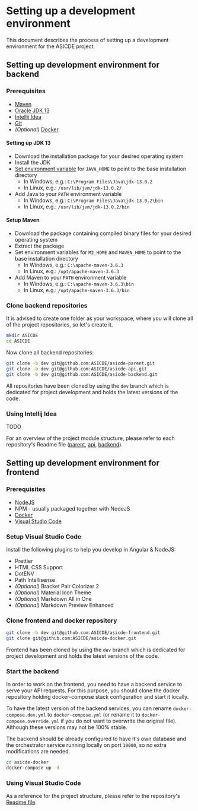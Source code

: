# Setting up a development environment

This document describes the process of setting up a development environment for the ASICDE project.

## Setting up development environment for backend

### Prerequisites

- [Maven](http://maven.apache.org/)
- [Oracle JDK 13](https://www.oracle.com/java/technologies/javase-jdk13-downloads.html)
- [Intellij Idea](https://www.jetbrains.com/idea/)
- [Git](https://git-scm.com/)
- *(Optional)* [Docker](https://www.docker.com/)

#### Setting up JDK 13

- Download the installation package for your desired operating system
- Install the JDK
- [Set environment variable](https://www.architectryan.com/2018/08/31/how-to-change-environment-variables-on-windows-10/) for `JAVA_HOME` to point to the base installation directory
  - In Windows, e.g.: `C:\Program Files\Java\jdk-13.0.2`
  - In Linux, e.g.: `/usr/lib/jvm/jdk-13.0.2/`
- Add Java to your `PATH` environment variable
  - In Windows, e.g.: `C:\Program Files\Java\jdk-13.0.2\bin`
  - In Linux, e.g.: `/usr/lib/jvm/jdk-13.0.2/bin`

#### Setup Maven
- Download the package containing compiled binary files for your desired operating system
- Extract the package
- Set environment variables for `M2_HOME` and `MAVEN_HOME` to point to the base installation directory
  - In Windows, e.g.: `C:\apache-maven-3.6.3`
  - In Linux, e.g.: `/opt/apache-maven-3.6.3`
- Add Maven to your `PATH` environment variable
  - In Windows, e.g.: `C:\apache-maven-3.6.3\bin`
  - In Linux, e.g.: `/opt/apache-maven-3.6.3/bin`

### Clone backend repositories

It is advised to create one folder as your workspace, where you will clone all of the project repositories, so let's create it.

```bash
mkdir ASICDE
cd ASICDE
```

Now clone all backend repositories:

```bash
git clone -b dev git@github.com:ASICDE/asicde-parent.git
git clone -b dev git@github.com:ASICDE/asicde-api.git
git clone -b dev git@github.com:ASICDE/asicde-backend.git
```

All repositories have been cloned by using the `dev` branch which is dedicated for project development and holds the latest versions of the code.

### Using Intellij Idea

TODO

For an overview of the project module structure, please refer to each repository's Readme file ([parent](https://github.com/ASICDE/asicde-parent/blob/master/README.md), [api](https://github.com/ASICDE/asicde-api/blob/master/README.md), [backend](https://github.com/ASICDE/asicde-backend/blob/master/README.md)).

## Setting up development environment for frontend

### Prerequisites

- [NodeJS](https://nodejs.org/en/)
- NPM - usually packaged together with NodeJS
- [Docker](https://www.docker.com/)
- [Visual Studio Code](https://code.visualstudio.com/)

### Setup Visual Studio Code

Install the following plugins to help you develop in Angular & NodeJS:
- Prettier
- HTML CSS Support
- DotENV
- Path Intellisense
- *(Optional)* Bracket Pair Colorizer 2
- *(Optional)* Material Icon Theme
- *(Optional)* Markdown All in One
- *(Optional)* Markdown Preview Enhanced

### Clone frontend and docker repository

```bash
git clone -b dev git@github.com:ASICDE/asicde-frontend.git
git clone git@github.com:ASICDE/asicde-docker.git
```

Frontend has been cloned by using the `dev` branch which is dedicated for project development and holds the latest versions of the code.

### Start the backend

In order to work on the frontend, you need to have a backend service to serve your API requests. For this purpose, you should clone the docker repository holding docker-compose stack configuration and start it locally. 

To have the latest version of the backend services, you can rename `docker-compose.dev.yml` to `docker-compose.yml` (or rename it to `docker-compose.override.yml` if you do not want to overwrite the original file). Although these versions may not be 100% stable.

The backend should be already configured to have it's own database and the orchestrator service running locally on port `10000`, so no extra modifications are needed.

```bash
cd asicde-docker
docker-compose up -d
```

### Using Visual Studio Code

As a reference for the project structure, please refer to the repository's [Readme file](https://github.com/ASICDE/asicde-frontend/blob/master/README.md).
